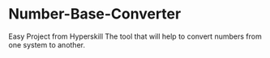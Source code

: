 # Number-Base-Converter

Easy Project from Hyperskill
The tool that will help to convert numbers from one system to another.
